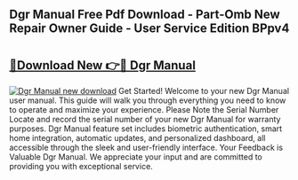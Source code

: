 ## Dgr Manual Free Pdf Download - Part-Omb New Repair Owner Guide - User Service Edition BPpv4

# <h2><a href="http://cf25941.oget.top/?id=Dgr+Manual">🔗Download New 👉🔴 Dgr Manual</a></h2>

[![Dgr Manual new download](https://i.imgur.com/5g1atiW.png)](http://cf25941.oget.top/?id=Dgr+Manual)
Get Started! Welcome to your new Dgr Manual user manual. This guide will walk you through everything you need to know to operate and maximize your experience. Please Note the Serial Number Locate and record the serial number of your new Dgr Manual for warranty purposes. Dgr Manual feature set includes biometric authentication, smart home integration, automatic updates, and personalized dashboard, all accessible through the sleek and user-friendly interface. Your Feedback is Valuable Dgr Manual. We appreciate your input and are committed to providing you with exceptional service.
